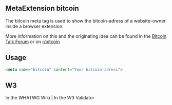 ## MetaExtension bitcoin

The bitcoin meta tag is used to show the bitcoin-adress of a website-owner inside a browser extension.

More information on this and the originating idea can be found in the [Bitcoin Talk Forum](https://bitcointalk.org/index.php?topic=140257.0) or on [r/bitcoin](http://www.reddit.com/r/Bitcoin/comments/1de96y/bitcoin_in_html_meta_tag_for_discovery/)

## Usage

````html
<meta name="bitcoin" content="Your bitcoin-adress">
````


## W3
<i class="fas fa-check"></i> In the WHATWG Wiki | <i class="fas fa-check"></i>  In the W3 Validator
